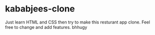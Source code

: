 # kababjees-clone
Just learn HTML and CSS then try to make this resturant app clone.
Feel free to change and add features. bhhugy
